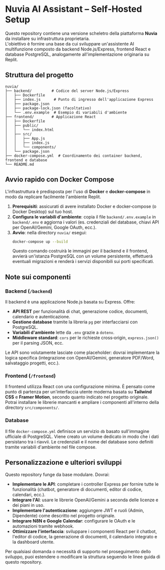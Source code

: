 # Nuvia AI Assistant – Self‑Hosted Setup

Questo repository contiene una versione scheletro della piattaforma **Nuvia** da installare su infrastruttura proprietaria.  
L'obiettivo è fornire una base da cui sviluppare un'assistente AI multifunzione composto da backend Node.js/Express, frontend React e database PostgreSQL, analogamente all'implementazione originaria su Replit.

## Struttura del progetto

```text
nuvia/
├── backend/         # Codice del server Node.js/Express
│   ├── Dockerfile
│   ├── index.js      # Punto di ingresso dell'applicazione Express
│   ├── package.json
│   ├── package-lock.json (facoltativo)
│   └── .env.example  # Esempio di variabili d'ambiente
├── frontend/        # Applicazione React
│   ├── Dockerfile
│   ├── public/
│   │   └── index.html
│   ├── src/
│   │   ├── App.js
│   │   ├── index.js
│   │   └── components/
│   └── package.json
├── docker-compose.yml  # Coordinamento dei container backend, frontend e database
└── README.md
```

## Avvio rapido con Docker Compose

L'infrastruttura è predisposta per l'uso di **Docker** e **docker‑compose** in modo da replicare facilmente l'ambiente Replit.

1. **Prerequisiti**: assicurati di avere installato Docker e docker‑compose (o Docker Desktop) sul tuo host.
2. **Configura le variabili d'ambiente**: copia il file `backend/.env.example` in `backend/.env` e aggiorna i valori (es. credenziali del database, chiavi API per OpenAI/Gemini, Google OAuth, ecc.).
3. **Avvio**: nella directory `nuvia/` esegui:
   ```bash
   docker‑compose up --build
   ```
   Questo comando costruirà le immagini per il backend e il frontend, avvierà un'istanza PostgreSQL con un volume persistente, effettuerà eventuali migrazioni e renderà i servizi disponibili sui porti specificati.

## Note sui componenti

### Backend (`/backend`)
Il backend è una applicazione Node.js basata su Express. Offre:

* **API REST** per funzionalità di chat, generazione codice, documenti, calendario e autenticazione.  
* **Gestione database** tramite la libreria `pg` per interfacciarsi con PostgreSQL.  
* **Variabili d'ambiente** lette da `.env` grazie a `dotenv`.  
* **Middleware standard**: `cors` per le richieste cross‑origin, `express.json()` per il parsing JSON, ecc.

Le API sono volutamente lasciate come placeholder: dovrai implementare la logica specifica (integrazione con OpenAI/Gemini, generatore PDF/Word, salvataggio progetti, ecc.).

### Frontend (`/frontend`)
Il frontend utilizza React con una configurazione minima. È pensato come punto di partenza per un'interfaccia utente moderna basata su **Tailwind CSS** e **Framer Motion**, secondo quanto indicato nel progetto originale. Potrai installare le librerie mancanti e ampliare i componenti all'interno della directory `src/components/`.

### Database
Il file `docker-compose.yml` definisce un servizio `db` basato sull'immagine ufficiale di PostgreSQL. Viene creato un volume dedicato in modo che i dati persistano tra i riavvii. Le credenziali e il nome del database sono definiti tramite variabili d'ambiente nel file compose.

## Personalizzazione e ulteriori sviluppi

Questo repository funge da base modulare. Dovrai:

* **Implementare le API**: completare i controller Express per fornire tutte le funzionalità (chatbot, generatore di documenti, editor di codice, calendari, ecc.).
* **Integrare l'AI**: usare le librerie OpenAI/Gemini a seconda delle licenze e dei piani in uso.  
* **Implementare l'autenticazione**: aggiungere JWT e ruoli (Admin, Dipendente) come descritto nel progetto originale.  
* **Integrare N8N e Google Calendar**: configurare le OAuth e le automazioni tramite webhook.
* **Ottimizzare l'interfaccia**: sviluppare i componenti React per il chatbot, l'editor di codice, la generazione di documenti, il calendario integrato e la dashboard utente.

Per qualsiasi domanda o necessità di supporto nel proseguimento dello sviluppo, puoi estendere o modificare la struttura seguendo le linee guida di questo repository.